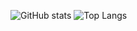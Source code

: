 ![GitHub stats](https://github-readme-stats.vercel.app/api?username=BumGyo)
![Top Langs](https://github-readme-stats.vercel.app/api/top-langs/?username=BumGyo)
